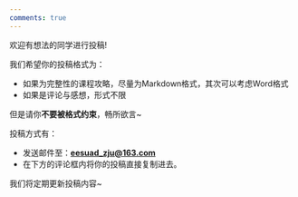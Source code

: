```yaml
---
comments: true
---
```

欢迎有想法的同学进行投稿!

我们希望你的投稿格式为：

* 如果为完整性的课程攻略，尽量为Markdown格式，其次可以考虑Word格式
* 如果是评论与感想，形式不限

但是请你**不要被格式约束**，畅所欲言~

投稿方式有：

* 发送邮件至：**eesuad_zju@163.com**
* 在下方的评论框内将你的投稿直接复制进去。

我们将定期更新投稿内容~

